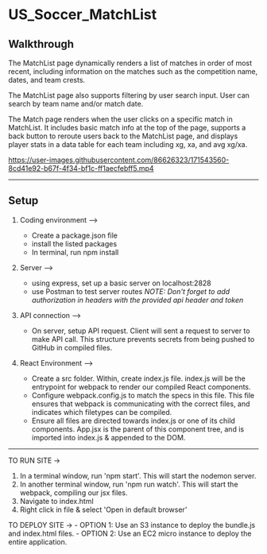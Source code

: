 # US_Soccer_MatchList

## Walkthrough

   The MatchList page dynamically renders a list of matches in order of most recent, including information on the matches such as the competition name, dates, and team crests. 

   The MatchList page also supports filtering by user search input. User can search by team name and/or match date. 

   The Match page renders when the user clicks on a specific match in MatchList. It includes basic match info at the top of the page, supports a back button to reroute users back to the MatchList page, and displays player stats in a data table for each team including xg, xa, and avg xg/xa. 


https://user-images.githubusercontent.com/86626323/171543560-8cd41e92-b67f-4f34-bf1c-ff1aecfebff5.mp4


--------------------------------------------------------------------------------------

## Setup

1. Coding environment -->
    - Create a package.json file
    - install the listed packages
    - In terminal, run npm install


2. Server -->
    - using express, set up a basic server on localhost:2828
    - use Postman to test server routes
    *NOTE: Don't forget to add authorization in headers with the provided api header and token*


3. API connection -->
    - On server, setup API request. Client will sent a request to server to make API call. This structure prevents secrets from being pushed to GitHub in compiled files.


4. React Environment -->
    - Create a src folder. Within, create index.js file. index.js will be the entrypoint for webpack to render our compiled React components.
    - Configure webpack.config.js to match the specs in this file. This file ensures that webpack is communicating with the correct files, and indicates which filetypes can be compiled.
    - Ensure all files are directed towards index.js or one of its child components. App.jsx is the parent of this component tree, and is imported into index.js & appended to the DOM.


--------------------------------------------------------------------------------------

TO RUN SITE ->
  1. In a terminal window, run 'npm start'. This will start the nodemon server.
  2. In another terminal window, run 'npm run watch'. This will start the webpack, compiling our jsx files.
  3. Navigate to index.html
  4. Right click in file & select 'Open in default browser'


TO DEPLOY SITE ->
    - OPTION 1: Use an S3 instance to deploy the bundle.js and index.html files.
    - OPTION 2: Use an EC2 micro instance to deploy the entire application.
